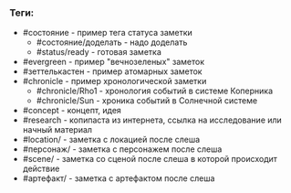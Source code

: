 ### Теги:
- #состояние - пример тега статуса заметки
	- #состояние/доделать - надо доделать
	- #status/ready - готовая заметка
- #evergreen - пример "вечнозеленых" заметок
- #зеттелькастен - пример атомарных заметок
- #chronicle - пример хронологической заметки
	- #chronicle/Rho1 - хронология событий в системе Коперника
	- #chronicle/Sun - хроника событий в Солнечной системе
- #concept - концепт, идея
- #research - копипаста из интернета, ссылка на исследование или начный материал
- #location/ - заметка с локацией после слеша
- #персонаж/ - заметка с персонажем после слеша
- #scene/ - заметка со сценой после слеша в которой происходит действие
- #артефакт/ - заметка с артефактом после слеша